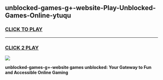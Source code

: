 
## unblocked-games-g+-website-Play-Unblocked-Games-Online-ytuqu
<h3>
<a href="https://premium76.site?title=unblocked-games-g+-website&ref=25A">CLICK TO PLAY</a></h3>
<hr>

<h3>
<a href="https://premium76.site?title=unblocked-games-g+-website&ref=25A">CLICK 2 PLAY</a>
  
</h3>

<a href="https://premium76.site?title=unblocked-games-g+-website&ref=25A"><img src="https://clearcache.store/games.png"></a>


**unblocked-games-g+-website games unblocked: Your Gateway to Fun and Accessible Online Gaming**

